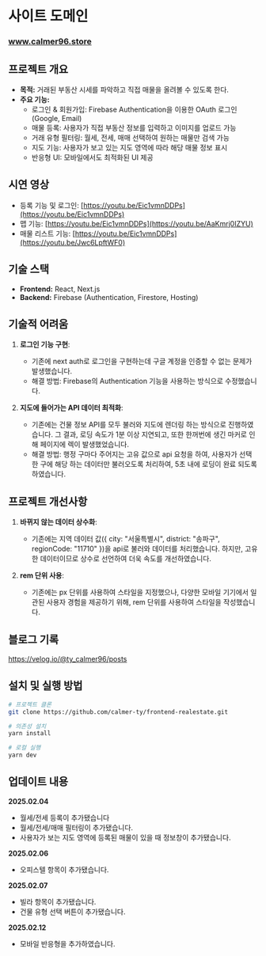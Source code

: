 # 사이트 도메인
### www.calmer96.store

## 프로젝트 개요

- **목적:** 거래된 부동산 시세를 파악하고 직접 매물을 올려볼 수 있도록 한다.
- **주요 기능:**
  - 로그인 & 회원가입: Firebase Authentication을 이용한 OAuth 로그인 (Google, Email)
  - 매물 등록: 사용자가 직접 부동산 정보를 입력하고 이미지를 업로드 가능
  - 거래 유형 필터링: 월세, 전세, 매매 선택하여 원하는 매물만 검색 가능
  - 지도 기능: 사용자가 보고 있는 지도 영역에 따라 해당 매물 정보 표시
  - 반응형 UI: 모바일에서도 최적화된 UI 제공

## 시연 영상
  - 등록 기능 및 로그인: [https://youtu.be/Eic1vmnDDPs](https://youtu.be/Eic1vmnDDPs)
  - 맵 기능: [https://youtu.be/Eic1vmnDDPs](https://youtu.be/AaKmrj0IZYU)
  - 매물 리스트 기능: [https://youtu.be/Eic1vmnDDPs](https://youtu.be/Jwc6LpftWF0)

## 기술 스택
- **Frontend:** React, Next.js
- **Backend:** Firebase (Authentication, Firestore, Hosting)

## 기술적 어려움

1.  **로그인 기능 구현**:
    - 기존에 next auth로 로그인을 구현하는데 구글 계정을 인증할 수 없는 문제가 발생했습니다.
    - 해결 방법: Firebase의 Authentication 기능을 사용하는 방식으로 수정했습니다.

2. **지도에 들어가는 API 데이터 최적화**:
    - 기존에는 건물 정보 API를 모두 불러와 지도에 렌더링 하는 방식으로 진행하였습니다. 그 결과, 로딩 속도가 1분 이상 지연되고, 또한 한꺼번에 생긴 마커로 인해 페이지에 렉이 발생했었습니다.
    - 해결 방법: 행정 구마다 주어지는 고유 값으로 api 요청을 하여, 사용자가 선택한 구에 해당 하는 데이터만 불러오도록 처리하여, 5초 내에 로딩이 완료 되도록 하였습니다.

## 프로젝트 개선사항

1.  **바뀌지 않는 데이터 상수화**:
    - 기존에는 지역 데이터 값({ city: "서울특별시", district: "송파구", regionCode: "11710" })을 api로 불러와 데이터를 처리했습니다. 하지만, 고유한 데이터이므로 상수로 선언하여 더욱 속도를 개선하였습니다.
      
2.  **rem 단위 사용**:
    - 기존에는 px 단위를 사용하여 스타일을 지정했으나, 다양한 모바일 기기에서 일관된 사용자 경험을 제공하기 위해, rem 단위를 사용하여 스타일을 작성했습니다. 

## 블로그 기록
https://velog.io/@ty_calmer96/posts

## 설치 및 실행 방법

```bash
# 프로젝트 클론
git clone https://github.com/calmer-ty/frontend-realestate.git

# 의존성 설치
yarn install

# 로컬 실행
yarn dev
```

## 업데이트 내용

**2025.02.04**
- 월세/전세 등록이 추가됐습니다
- 월세/전세/매매 필터링이 추가됐습니다.
- 사용자가 보는 지도 영역에 등록된 매물이 있을 때 정보창이 추가됐습니다.


**2025.02.06**
- 오피스텔 항목이 추가됐습니다.


**2025.02.07**
- 빌라 항목이 추가됐습니다.
- 건물 유형 선택 버튼이 추가됐습니다.


**2025.02.12**
- 모바일 반응형을 추가하였습니다.
